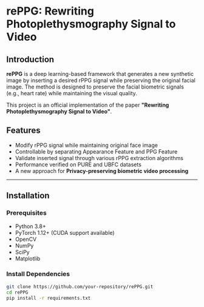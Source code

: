 # rePPG: Rewriting Photoplethysmography Signal to Video

## Introduction

**rePPG** is a deep learning-based framework that generates a new synthetic image by inserting a desired rPPG signal while preserving the original facial image.
The method is designed to preserve the facial biometric signals (e.g., heart rate) while maintaining the visual quality.

This project is an official implementation of the paper **"Rewriting Photoplethysmography Signal to Video"**.

## Features
- Modify rPPG signal while maintaining original face image
- Controllable by separating Appearance Feature and PPG Feature
- Validate inserted signal through various rPPG extraction algorithms
- Performance verified on PURE and UBFC datasets
- A new approach for **Privacy-preserving biometric video processing**

---

## Installation

### Prerequisites
- Python 3.8+
- PyTorch 1.12+ (CUDA support available)
- OpenCV
- NumPy
- SciPy
- Matplotlib

### Install Dependencies
```bash
git clone https://github.com/your-repository/rePPG.git
cd rePPG
pip install -r requirements.txt
